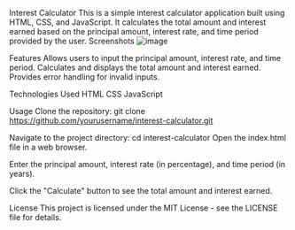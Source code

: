 Interest Calculator
This is a simple interest calculator application built using HTML, CSS, and JavaScript. It calculates the total amount and interest earned based on the principal amount, interest rate, and time period provided by the user.
Screenshots
![image](https://github.com/Afrid1919/Interest_Calculator/assets/132122733/09096398-0a27-4e64-af09-208590924696)

Features
Allows users to input the principal amount, interest rate, and time period.
Calculates and displays the total amount and interest earned.
Provides error handling for invalid inputs.

Technologies Used
HTML
CSS
JavaScript

Usage
Clone the repository:
git clone https://github.com/yourusername/interest-calculator.git

Navigate to the project directory:
cd interest-calculator
Open the index.html file in a web browser.

Enter the principal amount, interest rate (in percentage), and time period (in years).

Click the "Calculate" button to see the total amount and interest earned.

License
This project is licensed under the MIT License - see the LICENSE file for details.

